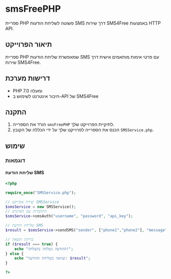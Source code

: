 # smsFreePHP

ספריית PHP פשוטה לשליחת הודעות SMS דרך שירות SMS4Free באמצעות HTTP API.

## תיאור הפרוייקט

ספריית PHP שמאפשרת שליחת הודעות SMS עם פרטי אימות מותאמים אישית דרך שירות SMS4Free.

## דרישות מערכת

- PHP 7.0 ומעלה
- חיבור אינטרנט לשימוש ב-API של SMS4Free

## התקנה

1. הורד את הספרייה `smsFreePHP` לתיקיית הפרוייקט שלך.
2. הכנס את הספרייה לפרוייקט שלך על ידי הכללה של הקובץ `SMSService.php`.

## שימוש

### דוגמאות

#### שליחת הודעת SMS

```php
<?php

require_once("SMSService.php");

// יצירת אובייקט SMSService
$smsService = new SMSService();
// התחברות עם הפרטים
$smsService->smsAuth("username", "password", "api_key");

// שליחת הודעת SMS
$result = $smsService->sendSMS("sender", ["phone1","phone2"], "message");

// בדיקת תוצאה
if ($result === true) {
    echo "ההודעה נשלחה בהצלחה!";
} else {
    echo "שגיאה בשליחת ההודעה: $result";
}

?>
